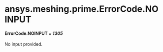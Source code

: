 # ansys.meshing.prime.ErrorCode.NOINPUT



#### ErrorCode.NOINPUT *= 1305*

No input provided.

<!-- !! processed by numpydoc !! -->
